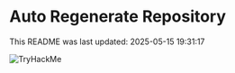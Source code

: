 # Auto Regenerate Repository

This README was last updated: 2025-05-15 19:31:17

 ![TryHackMe](https://tryhackme.com/badge/533634)